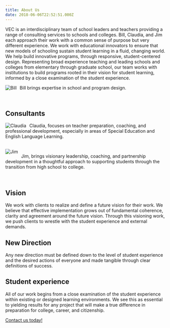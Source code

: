 ```yaml
---
title: About Us
date: 2018-06-06T22:52:51.000Z
---
```


VEC is an interdisciplinary team of school leaders and teachers providing a range of consulting services to schools and colleges. Bill, Claudia, and Jim each approach their work with a common sense of purpose but very different experience. We work with educational innovators to ensure that new models of schooling sustain student learning in a fluid, changing world. We help build innovative programs, through responsive, student-centered design. Representing broad experience teaching and leading schools and colleges from elementary through graduate school, our team works with institutions to build programs rooted in their vision for student learning, informed by a close examination of the student experience.

<img src="/images/bill.jpg" alt="Bill" style="float:left;margin-right:10px;">

Bill brings expertise in school and program design.

<br style="clear:both;">

## Consultants

<img src="/images/claudia.jpg" alt="Claudia" style="float:left;margin-right:10px;">

Claudia, focuses on teacher preparation, coaching, and professional development, especially in areas of Special Education and English Language Learning.

<br style="clear:both;">

<img src="/images/Ostrow.jpg" alt="Jim" style="float:left;margin-right:10px;">

Jim, brings visionary leadership, coaching, and partnership development in a thoughtful approach to supporting students through the transition from high school to college.

<br style="clear:both;">
 

## Vision

We work with clients to realize and define a future vision for their work. We believe that effective implementation grows out of fundamental coherence, clarity and agreement around the future vision. Through this visioning work, we push clients to wrestle with the student experience and external demands.
 
## New Direction

Any new direction must be defined down to the level of student experience and the desired actions of everyone and made tangible through clear definitions of success.
 
## Student experience

All of our work begins from a close examination of the student experience within existing or designed learning environments. We see this as essential to yielding results for any project that will make a true difference in preparation for college, career, and citizenship.
 
[Contact us today!](mailto:bill@ventureedcollaborative.org)
